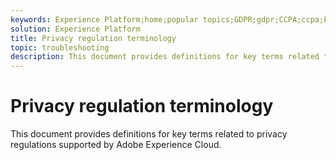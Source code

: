```yaml
---
keywords: Experience Platform;home;popular topics;GDPR;gdpr;CCPA;ccpa;PDPA;pdpa;LGPD;lgpd;overview;Overview;regulation;Regulation;regulations;Regulations;privacy;Privacy;
solution: Experience Platform
title: Privacy regulation terminology
topic: troubleshooting
description: This document provides definitions for key terms related to privacy regulations supported by Adobe Experience Cloud.
---
```


# Privacy regulation terminology

This document provides definitions for key terms related to privacy regulations supported by Adobe Experience Cloud.